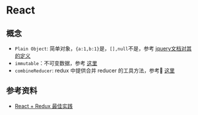 # React

## 概念
* `Plain Object`: 简单对象，`{a:1,b:1}`是，`[],null`不是，参考 [jquery文档对其的定义](http://api.jquery.com/Types/#PlainObject)
* `immutable`：不可变数据，参考 [这里](https://zhuanlan.zhihu.com/p/20295971)
* `combineReducer`: redux 中提供合并 reducer 的工具方法，参考 [这里](http://cn.redux.js.org/docs/recipes/reducers/UsingCombineReducers.html)


## 参考资料
* [React + Redux 最佳实践](https://github.com/sorrycc/blog/issues/1)